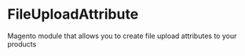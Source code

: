 # FileUploadAttribute
Magento module that allows you to create file upload attributes to your products
